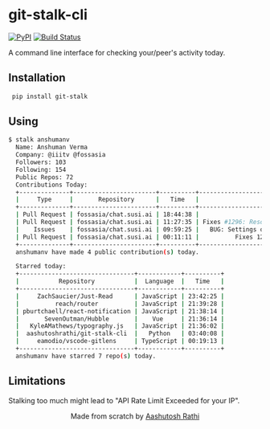 # git-stalk-cli


[![PyPI](https://img.shields.io/pypi/v/git-stalk.svg)](https://pypi.org/project/git-stalk/)
[![Build Status](https://travis-ci.com/aashutoshrathi/git-stalk-cli.svg?token=x5wHaKpXyy9apivkjrhr&branch=master)](https://travis-ci.com/aashutoshrathi/git-stalk-cli)

A command line interface for checking your/peer's activity today.


## Installation

```sh
 pip install git-stalk
```

## Using

```sh
$ stalk anshumanv
  Name: Anshuman Verma
  Company: @iiitv @fossasia
  Followers: 103
  Following: 154
  Public Repos: 72
  Contributions Today:
  +--------------+-----------------------+----------+--------------------------------------------------------------------------+
  |     Type     |       Repository      |   Time   |                                 Details                                  |
  +--------------+-----------------------+----------+--------------------------------------------------------------------------+
  | Pull Request | fossasia/chat.susi.ai | 18:44:38 |                          Simplify login Dialog                           |
  | Pull Request | fossasia/chat.susi.ai | 11:27:35 | Fixes #1296: Resolve bug of settings menu item appearing on other routes |
  |    Issues    | fossasia/chat.susi.ai | 09:59:25 |   BUG: Settings option is available on some pages for logged out users   |
  | Pull Request | fossasia/chat.susi.ai | 00:11:11 |          Fixes 1288: User email should be visible on all routes          |
  +--------------+-----------------------+----------+--------------------------------------------------------------------------+
  anshumanv have made 4 public contribution(s) today.

  Starred today:
  +--------------------------------+------------+----------+
  |           Repository           |  Language  |   Time   |
  +--------------------------------+------------+----------+
  |     ZachSaucier/Just-Read      | JavaScript | 23:42:25 |
  |          reach/router          | JavaScript | 21:39:28 |
  | pburtchaell/react-notification | JavaScript | 21:38:14 |
  |       SevenOutman/Hubble       |    Vue     | 21:36:14 |
  |   KyleAMathews/typography.js   | JavaScript | 21:36:02 |
  |  aashutoshrathi/git-stalk-cli  |   Python   | 03:40:08 |
  |     eamodio/vscode-gitlens     | TypeScript | 00:19:13 |
  +--------------------------------+------------+----------+
  anshumanv have starred 7 repo(s) today.
```

## Limitations

Stalking too much might lead to "API Rate Limit Exceeded for your IP".


<p align="center"> Made from scratch by <a href="https://github.com/aashutoshrathi">Aashutosh Rathi</a> </p>
